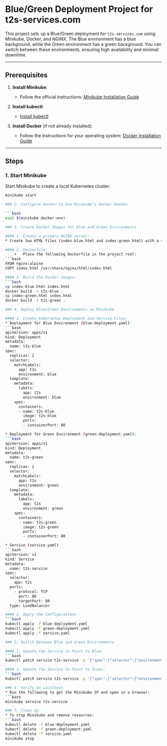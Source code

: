 # Blue/Green Deployment Project for t2s-services.com

This project sets up a Blue/Green deployment for `t2s-services.com` using Minikube, Docker, and NGINX. The Blue environment has a blue background, while the Green environment has a green background. You can switch between these environments, ensuring high availability and minimal downtime.

---

## Prerequisites

1. **Install Minikube**:
    - Follow the official instructions: [Minikube Installation Guide](https://minikube.sigs.k8s.io/docs/start/)

2. **Install kubectl**:
    - [Install kubectl](https://kubernetes.io/docs/tasks/tools/install-kubectl/)

3. **Install Docker** (if not already installed):
    - Follow the instructions for your operating system: [Docker Installation Guide](https://docs.docker.com/get-docker/)

---

## Steps

### 1. Start Minikube

Start Minikube to create a local Kubernetes cluster:

```bash
minikube start

### 2. Configure Docker to Use Minikube’s Docker Daemon

```bash
eval $(minikube docker-env)

### 3. Create Docker Images for Blue and Green Environments

#### 1.	Create a primary NGINX server:
* Create two HTML files (index-blue.html and index-green.html) with a simple background color for each environment.

#### 2.	Dockerfile:
	•	Place the following Dockerfile in the project root:
```bash
FROM nginx:alpine
COPY index.html /usr/share/nginx/html/index.html

#### 3.	Build the Docker images:
```bash
cp index-blue.html index.html
docker build -t t2s-blue .
cp index-green.html index.html
docker build -t t2s-green .

### 4. Deploy Blue/Green Environments on Minikube

#### 1.	Create Kubernetes Deployment and Service Files:
* Deployment for Blue Environment (blue-deployment.yaml):
```bash
apiVersion: apps/v1
kind: Deployment
metadata:
  name: t2s-blue
spec:
  replicas: 2
  selector:
    matchLabels:
      app: t2s
      environment: blue
  template:
    metadata:
      labels:
        app: t2s
        environment: blue
    spec:
      containers:
      - name: t2s-blue
        image: t2s-blue
        ports:
        - containerPort: 80

* Deployment for Green Environment (green-deployment.yaml):
```bash
apiVersion: apps/v1
kind: Deployment
metadata:
  name: t2s-green
spec:
  replicas: 2
  selector:
    matchLabels:
      app: t2s
      environment: green
  template:
    metadata:
      labels:
        app: t2s
        environment: green
    spec:
      containers:
      - name: t2s-green
        image: t2s-green
        ports:
        - containerPort: 80

* Service (service.yaml)
```bash
apiVersion: v1
kind: Service
metadata:
  name: t2s-service
spec:
  selector:
    app: t2s
  ports:
    - protocol: TCP
      port: 80
      targetPort: 80
  type: LoadBalancer

#### 2. Apply the Configurations
```bash
kubectl apply -f blue-deployment.yaml
kubectl apply -f green-deployment.yaml
kubectl apply -f service.yaml

### 5. Switch Between Blue and Green Environments

#### 1. Update the Service to Point to Blue:
```bash
kubectl patch service t2s-service -p '{"spec":{"selector":{"environment":"blue"}}}'

#### 2. Update the Service to Point to Green:
```bash
kubectl patch service t2s-service -p '{"spec":{"selector":{"environment":"green"}}}'

### 6. Verify on Localhost
* Run the following to get the Minikube IP and open in a browser:
```bash
minikube service t2s-service

### 7. Clean Up
* To stop Minikube and remove resources:
```bash
kubectl delete -f blue-deployment.yaml
kubectl delete -f green-deployment.yaml
kubectl delete -f service.yaml
minikube stop
